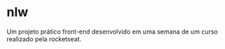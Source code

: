 # nlw
Um projeto prático front-end desenvolvido em uma semana de um curso realizado pela rocketseat.
